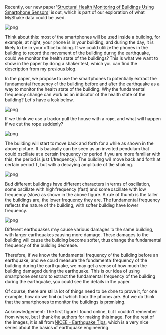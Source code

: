 Recently, our new paper '[Structural Health Monitoring of Buildings Using Smartphone Sensors]((https://pubs.geoscienceworld.org/ssa/srl/article/525824/structural-health-monitoring-of-buildings-using) )' is out, which is part of our exploration of what MyShake data could be used. 

![png](https://raw.githubusercontent.com/qingkaikong/blog/master/2018_04_SHM_smartphone/figures/figure_0.png)

Think about this: most of the smartphones will be used inside a building, for example, at night, your phone is in your building, and during the day, it is likely to be in your office building. If we could utilize the phones in the building to record the movement of the building during the earthquake, could we monitor the health state of the buildings? This is what we want to show in the paper by doing a shaker test, which you can find the description from my [previous blog](http://qingkaikong.blogspot.com/2016/10/how-to-shake-9-story-building-on.html). 

In the paper, we propose to use the smartphones to potentially extract the fundamental frequency of the building before and after the earthquake as a way to monitor the health state of the building. Why the fundamental frequency change can work as an indicator of the health state of the building? Let's have a look below. 

![png](https://raw.githubusercontent.com/qingkaikong/blog/master/2018_04_SHM_smartphone/figures/figure_1.png)

If we think we use a tractor pull the house with a rope, and what will happen if we cut the rope suddenly?

![png](https://raw.githubusercontent.com/qingkaikong/blog/master/2018_04_SHM_smartphone/figures/figure_2.png)

The building will start to move back and forth for a while as shown in the above picture. It is basically can be seen as an inverted pendulum that could oscillate at a certain frequency (or period if you are more familiar with this, the period is just 1/frequency). The building will move back and forth at certain period T, but with a decaying amplitude of the shaking. 

![png](https://raw.githubusercontent.com/qingkaikong/blog/master/2018_04_SHM_smartphone/figures/figure_3.png)

Bud different buildings have different characters in terms of oscillation, some oscillate with high frequency (fast) and some oscillate with low frequency (slow) as shown in the above figure. A rule of thumb is the taller the buildings are, the lower frequency they are. The fundamental frequency reflects the nature of the building, with softer building have lower frequency. 

![png](https://raw.githubusercontent.com/qingkaikong/blog/master/2018_04_SHM_smartphone/figures/figure_4.png)

Different earthquakes may cause various damages to the same building, with larger earthquakes causing more damage. These damages to the building will cause the building become softer, thus change the fundamental frequency of the building decrease. 

Therefore, if we know the fundamental frequency of the building before an earthquake, and we could measure the fundamental frequency of the building during the earthquake, we may get a sense of how much the building damaged during the earthquake. This is our idea of using smartphone sensors to extract the fundamental frequency of the building during the earthquake, you could see the details in the paper. 

Of course, there are still a lot of things need to be done to prove it, for one example, how do we find out which floor the phones are. But we do think that the smartphones to monitor the buildings is promising. 

Acknowledgement:
The first figure I found online, but I couldn't remember from where, but I thank the authors for making this image. For the rest of the images, it is all from [NICEE - Earthquake Tips](https://www.nicee.org/EQTips.php), which is a very nice series about the basics of earthquake engineering. 